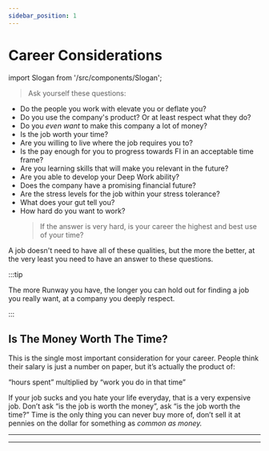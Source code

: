 ```yaml
---
sidebar_position: 1
---
```

# Career Considerations

import Slogan from '/src/components/Slogan';

>Ask yourself these questions:

- Do the people you work with elevate you or deflate you?
- Do you use the company's product? Or at least respect what they do?
- Do you *even want* to make this company a lot of money?
- Is the job worth your time?
- Are you willing to live where the job requires you to?
- Is the pay enough for you to progress towards FI in an acceptable time frame?
- Are you learning skills that will make you relevant in the future?
- Are you able to develop your Deep Work ability?
- Does the company have a promising financial future?
- Are the stress levels for the job within your stress tolerance?
- What does your gut tell you?
- How hard do you want to work?
  >If the answer is very hard, is your career the highest and best use of your time?

A job doesn't need to have all of these qualities, but the more the better, at the very least you need to have an answer to these questions. 

:::tip

The more Runway you have, the longer you can hold out for finding a job you really want, at a company you deeply respect.

:::

## Is The Money Worth The Time?

This is the single most important consideration for your career. People think their salary is just a number on paper, but it’s actually the product of: 

“hours spent” multiplied by “work you do in that time” 

If your job sucks and you hate your life everyday, that is a very expensive job. Don’t ask “is the job is worth the money”, ask “is the job worth the time?” Time is the only thing you can never buy more of, don’t sell it at pennies on the dollar for something as *common as money.*

---
<Slogan/>

---